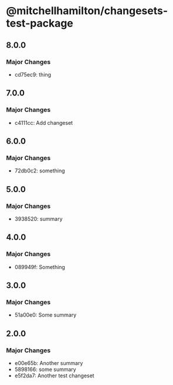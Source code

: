 # @mitchellhamilton/changesets-test-package

## 8.0.0

### Major Changes

- cd75ec9: thing

## 7.0.0

### Major Changes

- c4111cc: Add changeset

## 6.0.0

### Major Changes

- 72db0c2: something

## 5.0.0

### Major Changes

- 3938520: summary

## 4.0.0

### Major Changes

- 089949f: Something

## 3.0.0

### Major Changes

- 51a00e0: Some summary

## 2.0.0

### Major Changes

- e00e65b: Another summary
- 5898166: some summary
- e5f2da7: Another test changeset

